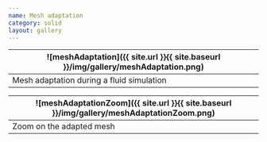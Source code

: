 ```yaml
---
name: Mesh adaptation
category: solid
layout: gallery
---
```


|![meshAdaptation]({{ site.url }}{{ site.baseurl }}/img/gallery/meshAdaptation.png)|
|--|
|Mesh adaptation during a fluid simulation|

|![meshAdaptationZoom]({{ site.url }}{{ site.baseurl }}/img/gallery/meshAdaptationZoom.png)|
|--|
|Zoom on the adapted mesh|
